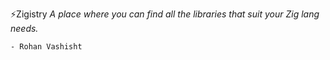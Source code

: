 ⚡️Zigistry
_A place where you can find all the libraries that suit your Zig lang needs._

  `- Rohan Vashisht`
